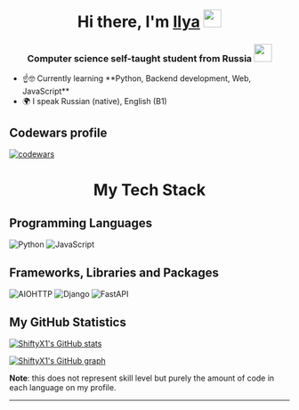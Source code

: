 <h1 align="center">Hi there, I'm <a href="https://t.me/shiftyx_Ilya" target="_blank">Ilya</a> 
<img src="https://github.com/blackcater/blackcater/raw/main/images/Hi.gif" height="32"/></h1>
<h3 align="center">Computer science self-taught student from Russia <img src="https://wprock.fr/ezoimgfmt/assets.wprock.fr/emoji/joypixels/512/1f1f7-1f1fa.png?ezimgfmt=rs%3Adevice%2Frscb25-1" height="32"/></h3>
<ul>
  <li>☝️🤓 Currently learning **Python, Backend development, Web, JavaScript**</li>
  <li>🌍 I speak Russian (native), English (B1)</li>
</ul>

<h2 align="left">Codewars profile</h2>

[![codewars](https://www.codewars.com/users/ShiftyX/badges/small)](https://www.codewars.com/users/ShiftyX)



<h1 align="center">My Tech Stack</h1>
<h2 align="left">Programming Languages</h2>

![Python](https://img.shields.io/badge/Python-3776AB?logo=Python&logoColor=white)
![JavaScript](https://img.shields.io/badge/JavaScript-F7DF1E?logo=JavaScript&logoColor=white)

<h2 align="left">Frameworks, Libraries and Packages</h2>

![AIOHTTP](https://img.shields.io/badge/AIOHTTP-2C5BB4?logo=AIOHTTP&logoColor=white)
![Django](https://img.shields.io/badge/Django-%23013220?logo=django)
![FastAPI](https://img.shields.io/badge/FastAPI-009688?logo=FastAPI&logoColor=white)

## My GitHub Statistics

<a href="https://github.com/anuraghazra/github-readme-stats"><img src="https://github-readme-stats.vercel.app/api/top-langs?username=ShiftyX1&theme=neon&count_private=true&exclude_repo=obsidi&layout=compact&langs_count=10&hide_border=true" alt="ShiftyX1's GitHub stats" align="center"/></a>

[![ShiftyX1's GitHub graph](https://github-readme-activity-graph.vercel.app/graph?username=ShiftyX1&theme=github-compact&hide_border=true)](https://github.com/ashutosh00710/github-readme-activity-graph)


**Note**: this does not represent skill level but purely the amount of code in each language on my profile.

---
